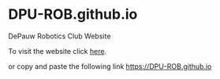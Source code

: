 # DPU-ROB.github.io
<p>DePauw Robotics Club Website</p>
<p>To visit the website click <a href="https://DPU-ROB.github.io">here</a>.</p>
<p>or copy and paste the following link <a href="https://DPU-ROB.github.io">https://DPU-ROB.github.io</a></p>
